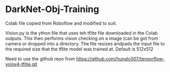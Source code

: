 # DarkNet-Obj-Training

Colab file copied from Roboflow and modified to suit.

Vision.py is the ython file that uses teh tflite file downloaded in the Colab outputs. This then performs vision checking on a image (can be got from camera or dropped into a directory. The file resizes andpads the input file to the required size that the tflite model was trained at. Default is 512x512

Need to use the github repo from https://github.com/hunglc007/tensorflow-yolov4-tflite.git



